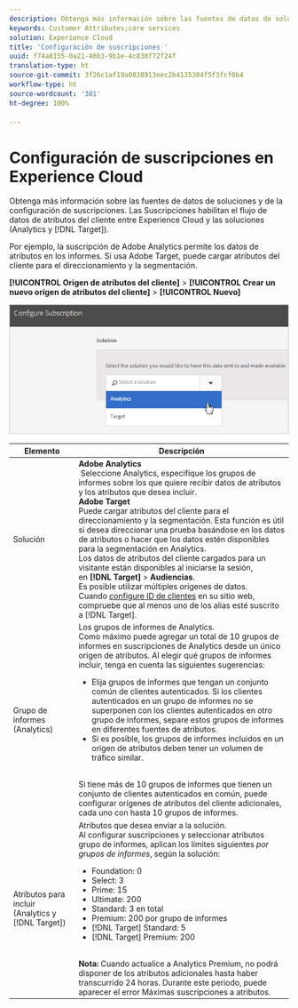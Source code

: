 ```yaml
---
description: Obtenga más información sobre las fuentes de datos de soluciones y de la configuración de suscripciones. Las Suscripciones habilitan el flujo de datos de atributos del cliente entre Experience Cloud y las soluciones (Analytics y Target).
keywords: Customer Attributes;core services
solution: Experience Cloud
title: 'Configuración de suscripciones '
uuid: f74a8155-0a21-46b3-9b1e-4c838f72f24f
translation-type: ht
source-git-commit: 3f26c1af19a0838913eec2b4135304f5f3fcf0b4
workflow-type: ht
source-wordcount: '381'
ht-degree: 100%

---
```



# Configuración de suscripciones en Experience Cloud

Obtenga más información sobre las fuentes de datos de soluciones y de la configuración de suscripciones. Las Suscripciones habilitan el flujo de datos de atributos del cliente entre Experience Cloud y las soluciones (Analytics y [!DNL Target]).

Por ejemplo, la suscripción de Adobe Analytics permite los datos de atributos en los informes. Si usa Adobe Target, puede cargar atributos del cliente para el direccionamiento y la segmentación.

**[!UICONTROL Origen de atributos del cliente]** > **[!UICONTROL Crear un nuevo origen de atributos del cliente]** > **[!UICONTROL Nuevo]**

![](assets/configure_subscription_page.png)

| Elemento | Descripción |
|--- |--- |
| Solución | **Adobe Analytics**<br> Seleccione Analytics, especifique los grupos de informes sobre los que quiere recibir datos de atributos y los atributos que desea incluir.<br>**Adobe Target**<br> Puede cargar atributos del cliente para el direccionamiento y la segmentación. Esta función es útil si desea direccionar una prueba basándose en los datos de atributos o hacer que los datos estén disponibles para la segmentación en Analytics.<br>Los datos de atributos del cliente cargados para un visitante están disponibles al iniciarse la sesión, en **[!DNL Target]** > **Audiencias**.<br>Es posible utilizar múltiples orígenes de datos. Cuando [configure ID de clientes](../core-services/core-services.md) en su sitio web, compruebe que al menos uno de los alias esté suscrito a [!DNL Target]. |
| Grupo de informes (Analytics) | Los grupos de informes de Analytics.<br>Como máximo puede agregar un total de 10 grupos de informes en suscripciones de Analytics desde un único origen de atributos. Al elegir qué grupos de informes incluir, tenga en cuenta las siguientes sugerencias:<ul><li>Elija grupos de informes que tengan un conjunto común de clientes autenticados. Si los clientes autenticados en un grupo de informes no se superponen con los clientes autenticados en otro grupo de informes, separe estos grupos de informes en diferentes fuentes de atributos.</li><li>Si es posible, los grupos de informes incluidos en un origen de atributos deben tener un volumen de tráfico similar.</li></ul><br>Si tiene más de 10 grupos de informes que tienen un conjunto de clientes autenticados en común, puede configurar orígenes de atributos del cliente adicionales, cada uno con hasta 10 grupos de informes. |
| Atributos para incluir (Analytics y [!DNL Target]) | Atributos que desea enviar a la solución. <br>Al configurar suscripciones y seleccionar atributos grupo de informes, aplican los límites siguientes _por grupos de informes_, según la solución:<ul><li>Foundation: 0</li><li>Select: 3</li><li>Prime: 15</li><li>Ultimate: 200</li><li>Standard: 3 en total</li><li>Premium: 200 por grupo de informes</li><li>[!DNL Target] Standard: 5</li><li>[!DNL Target] Premium: 200</li></ul><br>**Nota:** Cuando actualice a Analytics Premium, no podrá disponer de los atributos adicionales hasta haber transcurrido 24 horas. Durante este periodo, puede aparecer el error Máximas suscripciones a atributos. |
